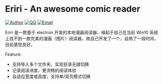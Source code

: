 # Eriri - An awesome comic reader

[![Author](https://img.shields.io/badge/author-chanshiyucx-blue.svg?style=flat-square)](https://chanshiyu.com)
[![QQ](https://img.shields.io/badge/QQ-1124590931-blue.svg?style=flat-square)](http://wpa.qq.com/msgrd?v=3&uin=&site=qq&menu=yes)
[![Email](https://img.shields.io/badge/Emali%20me-me@chanshiyu.com-green.svg?style=flat-square)](me@chanshiyu.com)

Eriri 是一款基于 electron 开发的本地漫画阅读器，缘起于自己在当前 Win10 系统上找不到一款完美的漫画（图片）阅读器，故自己开发了一个，自用了一段时间，目前感觉良好。

Feature:

- 支持导入多个文件夹，实现目录无缝切换
- 记录阅读进度，更流畅的阅读体验
- 自适应宽度或高度，支持单/双页模式切换
